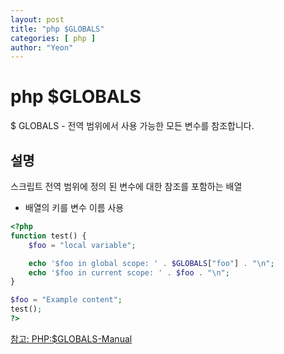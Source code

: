 ```yaml
---
layout: post
title: "php $GLOBALS" 
categories: [ php ]
author: "Yeon"
---
```


# php $GLOBALS
$ GLOBALS - 전역 범위에서 사용 가능한 모든 변수를 참조합니다.

## 설명
스크립트 전역 범위에 정의 된 변수에 대한 참조를 포함하는 배열 <br>
- 배열의 키를 변수 이름 사용


```php
<?php
function test() {
    $foo = "local variable";

    echo '$foo in global scope: ' . $GLOBALS["foo"] . "\n";
    echo '$foo in current scope: ' . $foo . "\n";
}

$foo = "Example content";
test();
?>
```


[참고: PHP:$GLOBALS-Manual](http://php.net/manual/kr/reserved.variables.globals.php)


